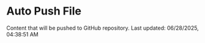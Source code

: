 # Auto Push File

Content that will be pushed to GitHub repository.
Last updated: 06/28/2025, 04:38:51 AM